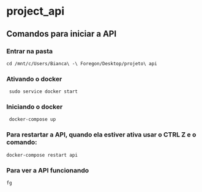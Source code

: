 # project_api

## Comandos para iniciar a API 
### Entrar na pasta 

    cd /mnt/c/Users/Bianca\ -\ Foregon/Desktop/projeto\ api

### Ativando o docker 

     sudo service docker start
 
 ### Iniciando o docker
 
     docker-compose up
     
### Para restartar a API, quando ela estiver ativa usar o CTRL Z e o comando:

    docker-compose restart api
    
### Para ver a API funcionando 

    fg
